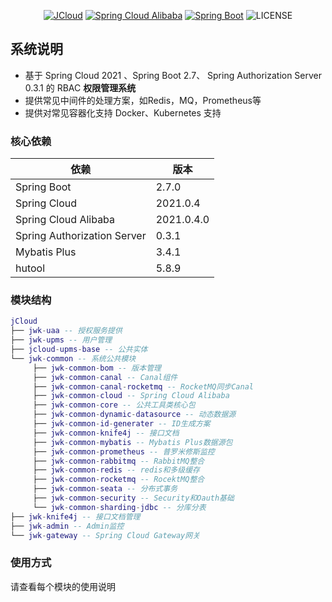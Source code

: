 <div align="center">

[![JCloud](https://img.shields.io/badge/JCloud-0.1.4-success.svg)]()
[![Spring Cloud Alibaba](https://img.shields.io/badge/Spring%20Cloud-2021-blue.svg)](https://github.com/alibaba/spring-cloud-alibaba)
[![Spring Boot](https://img.shields.io/badge/Spring%20Boot-2.7-blue.svg)](https://github.com/spring-projects/spring-boot)
![LICENSE](https://img.shields.io/github/license/63777887/jcloud)

</div>

## 系统说明

- 基于 Spring Cloud 2021 、Spring Boot 2.7、 Spring Authorization Server 0.3.1 的 RBAC **权限管理系统**
- 提供常见中间件的处理方案，如Redis，MQ，Prometheus等
- 提供对常见容器化支持 Docker、Kubernetes 支持


### 核心依赖

| 依赖                   | 版本         |
| ---------------------- |------------|
| Spring Boot            | 2.7.0      |
| Spring Cloud           | 2021.0.4   |
| Spring Cloud Alibaba   | 2021.0.4.0 |
| Spring Authorization Server | 0.3.1      |
| Mybatis Plus           | 3.4.1      |
| hutool                 | 5.8.9      |


### 模块结构
```lua
jCloud
├── jwk-uaa -- 授权服务提供
├── jwk-upms -- 用户管理
├── jcloud-upms-base -- 公共实体
└── jwk-common -- 系统公共模块
     ├── jwk-common-bom -- 版本管理
     ├── jwk-common-canal -- Canal组件
     ├── jwk-common-canal-rocketmq -- RocketMQ同步Canal
     ├── jwk-common-cloud -- Spring Cloud Alibaba
     ├── jwk-common-core -- 公共工具类核心包
     ├── jwk-common-dynamic-datasource -- 动态数据源
     ├── jwk-common-id-generater -- ID生成方案
     ├── jwk-common-knife4j -- 接口文档
     ├── jwk-common-mybatis -- Mybatis Plus数据源包
     ├── jwk-common-prometheus -- 普罗米修斯监控
     ├── jwk-common-rabbitmq -- RabbitMQ整合
     ├── jwk-common-redis -- redis和多级缓存
     ├── jwk-common-rocketmq -- RocektMQ整合
     ├── jwk-common-seata -- 分布式事务
     ├── jwk-common-security -- Security和Oauth基础
     └── jwk-common-sharding-jdbc -- 分库分表
├── jwk-knife4j -- 接口文档管理
├── jwk-admin -- Admin监控
└── jwk-gateway -- Spring Cloud Gateway网关
```
### 使用方式

请查看每个模块的使用说明